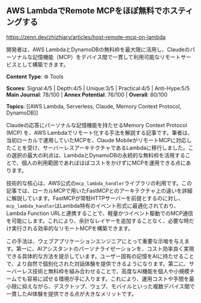 ## AWS LambdaでRemote MCPをほぼ無料でホスティングする

https://zenn.dev/zhizhiarv/articles/host-remote-mcp-on-lambda

開発者は、AWS LambdaとDynamoDBの無料枠を最大限に活用し、Claudeのパーソナルな記憶機能（MCP）をデバイス間で一貫して利用可能なリモートサービスとして構築できます。

**Content Type**: ⚙️ Tools

**Scores**: Signal:4/5 | Depth:4/5 | Unique:3/5 | Practical:4/5 | Anti-Hype:5/5
**Main Journal**: 78/100 | **Annex Potential**: 76/100 | **Overall**: 80/100

**Topics**: [[AWS Lambda, Serverless, Claude, Memory Context Protocol, DynamoDB]]

Claudeの応答にパーソナルな記憶機能を持たせるMemory Context Protocol (MCP) を、AWS Lambdaでリモート化する手法を解説する記事です。筆者は、当初ローカルで運用していたMCPを、Claude MobileがリモートMCPに対応したことを受け、サーバーレスアーキテクチャであるLambdaに移行しました。この選択の最大の利点は、LambdaとDynamoDBの永続的な無料枠を活用することで、個人の利用範囲であればほぼコストをかけずにMCPを運用できる点にあります。

技術的な核心は、AWS公式の`mcp_lambda_handler`ライブラリの利用です。この記事では、ローカルMCPで用いたFastMCPとのアーキテクチャ上の違いを詳細に解説しています。FastMCPが常駐HTTPサーバーを前提とするのに対し、`mcp_lambda_handler`はLambda特有のイベント形式に最適化されており、Lambda Function URLと連携することで、軽量かつイベント駆動でのMCP通信を可能にします。これにより、余計なレイヤーを追加することなく、必要な時だけ実行される効率的なリモートMCPを構築できます。

この手法は、ウェブアプリケーションエンジニアにとって重要な示唆を与えます。第一に、AIアシスタントのパーソナライゼーションを、コスト効率良く実現できる具体的な方法を提示しています。ユーザー固有の記憶をAIに持たせることで、より自然で個別化された対話体験を提供できるようになります。第二に、サーバーレス技術と無料枠を組み合わせることで、高度なAI機能を個人や小規模チームでも容易に試せる環境が手に入ります。これにより、運用コストや手間を最小限に抑えながら、デスクトップ、ウェブ、モバイルといった複数デバイス間で一貫したAI体験を提供できる点が大きなメリットです。